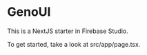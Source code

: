 # GenoUI

This is a NextJS starter in Firebase Studio.

To get started, take a look at src/app/page.tsx.


